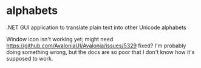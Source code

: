 # alphabets
.NET GUI application to translate plain text into other Unicode alphabets

Window icon isn't working yet; might need https://github.com/AvaloniaUI/Avalonia/issues/5329 fixed? I'm probably doing
something wrong, but the docs are so poor that I don't know how it's supposed to work.